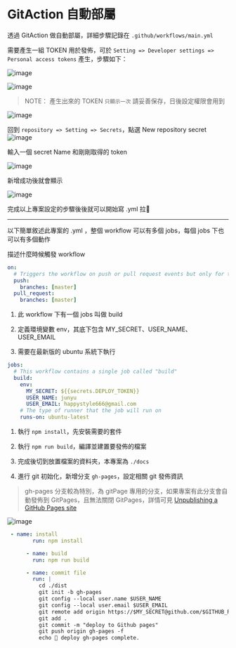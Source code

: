 # GitAction 自動部屬
透過 GitAction 做自動部屬，詳細步驟記錄在 `.github/workflows/main.yml`

需要產生一組 TOKEN 用於發佈，可於 `Setting => Developer settings => Personal access tokens` 產生，步驟如下：


![image](https://user-images.githubusercontent.com/30744341/149654371-3b28d084-981d-43f3-8c84-938b8690e244.png)

![image](https://user-images.githubusercontent.com/30744341/149654427-440e6af9-2c53-4d52-b48a-f7e0062ca078.png)

> NOTE： 產生出來的 TOKEN `只顯示一次` 請妥善保存，日後設定權限會用到

![image](https://user-images.githubusercontent.com/30744341/149655778-e1303ac0-3073-4039-972e-828d614fe47c.png)

回到 `repository => Setting => Secrets`，點選 New repository secret
![image](https://user-images.githubusercontent.com/30744341/149655931-0501d0e9-aec8-4602-8a7e-4d77f4d627b2.png)

輸入一個 secret Name 和剛剛取得的 token

![image](https://user-images.githubusercontent.com/30744341/149655907-fd39bd95-3130-4e56-9600-bc64f659f9d4.png)

新增成功後就會顯示

![image](https://user-images.githubusercontent.com/30744341/149655986-15240b5c-fc12-4748-b68c-5dc4bd57e25a.png)


完成以上專案設定的步驟後後就可以開始寫 .yml 拉💪

---
以下簡單敘述此專案的 .yml ，整個 workflow 可以有多個 jobs，每個 jobs 下也可以有多個動作

描述什麼時候觸發 workflow

``` yml
on:
  # Triggers the workflow on push or pull request events but only for the master branch
  push:
    branches: [master]
  pull_request:
    branches: [master]
```

1. 此 workflow 下有一個 jobs 叫做 build

2. 定義環境變數 env，其底下包含 MY_SECRET、USER_NAME、USER_EMAIL

3. 需要在最新版的 ubuntu 系統下執行
``` yml
jobs:
  # This workflow contains a single job called "build"
  build:
    env:
      MY_SECRET: ${{secrets.DEPLOY_TOKEN}}
      USER_NAME: junyu
      USER_EMAIL: happystyle666@gmail.com
    # The type of runner that the job will run on
    runs-on: ubuntu-latest
```
1. 執行 `npm install`，先安裝需要的套件

1. 執行 `npm run build`，編譯並建置要發佈的檔案

1. 完成後切到放置檔案的資料夾，本專案為 `./docs` 
1. 進行 git 初始化，新增分支 `gh-pages`，設定相關 git 發佈資訊
> gh-pages 分支較為特別，為 gitPage 專用的分支，如果專案有此分支會自動發佈到 GitPages，且無法關閉 GitPages，詳情可見 [Unpublishing a GitHub Pages site](https://docs.github.com/en/pages/getting-started-with-github-pages/unpublishing-a-github-pages-site#unpublishing-a-project-site)

![image](https://user-images.githubusercontent.com/30744341/149655218-b96a33a4-18e5-4897-b139-25f31d773800.png)


``` yml
 - name: install
        run: npm install

      - name: build
        run: npm run build

      - name: commit file
        run: |
          cd ./dist
          git init -b gh-pages
          git config --local user.name $USER_NAME
          git config --local user.email $USER_EMAIL
          git remote add origin https://$MY_SECRET@github.com/$GITHUB_REPOSITORY.git
          git add .
          git commit -m "deploy to Github pages"
          git push origin gh-pages -f
          echo 🤘 deploy gh-pages complete.
```

